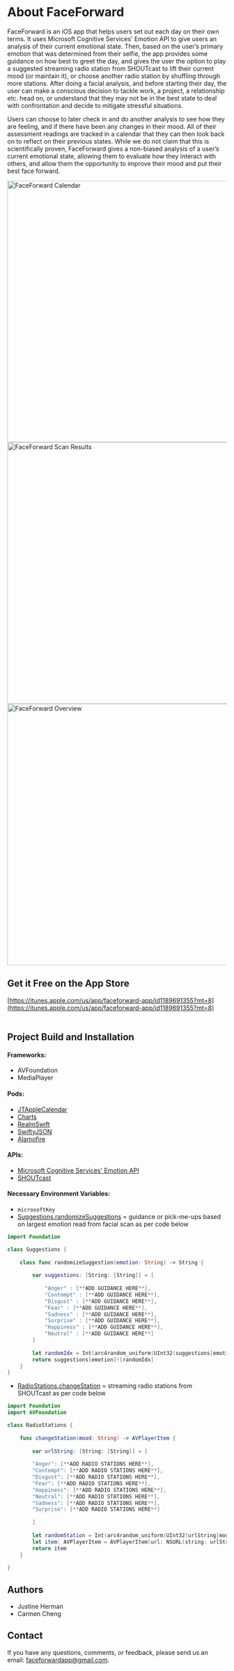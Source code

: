 # About FaceForward
FaceForward is an iOS app that helps users set out each day on their own terms. It uses Microsoft Cognitive Services' Emotion API to give users an analysis of their current emotional state. Then, based on the user’s primary emotion that was determined from their selfie, the app provides some guidance on how best to greet the day, and gives the user the option to play a suggested streaming radio station from SHOUTcast to lift their current mood (or maintain it), or choose another radio station by shuffling through more stations. After doing a facial analysis, and before starting their day, the user can make a conscious decision to tackle work, a project, a relationship etc. head on, or understand that they may not be in the best state to deal with confrontation and decide to mitigate stressful situations.

Users can choose to later check in and do another analysis to see how they are feeling, and if there have been any changes in their mood. All of their assessment readings are tracked in a calendar that they can then look back on to reflect on their previous states. While we do not claim that this is scientifically proven, FaceForward gives a non-biased analysis of a user’s current emotional state, allowing them to evaluate how they interact with others, and allow them the opportunity to improve their mood and put their best face forward. 

<img src="http://i.imgur.com/vfRY6tk.png" alt="FaceForward Calendar" style="height: 600px;"/>

<img src="http://i.imgur.com/TKJezGE.jpg" alt="FaceForward Scan Results" style="height: 600px;"/>

<img src="http://i.imgur.com/1HSsHJO.png" alt="FaceForward Overview" style="height: 600px;"/>

## Get it Free on the App Store
[https://itunes.apple.com/us/app/faceforward-app/id1189691355?mt=8](https://itunes.apple.com/us/app/faceforward-app/id1189691355?mt=8)
<br>
<br>

## Project Build and Installation

#### Frameworks:
+ AVFoundation
+ MediaPlayer

#### Pods:
+ [JTAppleCalendar](https://cocoapods.org/pods/JTAppleCalendar)
+ [Charts](https://cocoapods.org/pods/charts)
+ [RealmSwift](https://cocoapods.org/pods/Realm)
+ [SwiftyJSON](https://cocoapods.org/pods/SwiftyJSON)
+ [Alamofire](https://cocoapods.org/pods/Alamofire)

#### APIs:
+ [Microsoft Cognitive Services' Emotion API](https://www.microsoft.com/cognitive-services/en-us/emotion-api)
+ [SHOUTcast](https://www.shoutcast.com/)

#### Necessary Environment Variables:
+ `microsoftKey`
+ [Suggestions.randomizeSuggestions](../master/FaceForward/SuggestionsViewController.swift) = guidance or pick-me-ups based on largest emotion read from facial scan as per code below

```swift
import Foundation

class Suggestions {
    
    class func randomizeSuggestion(emotion: String) -> String {
        
        var suggestions: [String: [String]] = [
            
            "Anger" : [**ADD GUIDANCE HERE**],
            "Contempt" : [**ADD GUIDANCE HERE**],
            "Disgust" : [**ADD GUIDANCE HERE**],
            "Fear" : [**ADD GUIDANCE HERE**],
            "Sadness" : [**ADD GUIDANCE HERE**],
            "Surprise" : [**ADD GUIDANCE HERE**],
            "Happiness" : [**ADD GUIDANCE HERE**],
            "Neutral" : [**ADD GUIDANCE HERE**]
        ]
        
        let randomIdx = Int(arc4random_uniform(UInt32(suggestions[emotion]!.count)))
        return suggestions[emotion]![randomIdx]
    }
}
```
+ [RadioStations.changeStation](../master/FaceForward/RadioPlayer.swift) = streaming radio stations from SHOUTcast as per code below

```swift
import Foundation
import AVFoundation

class RadioStations {
    
    func changeStation(mood: String) -> AVPlayerItem {
        
        var urlString: [String: [String]] = [
        
        "Anger": [**ADD RADIO STATIONS HERE**],
        "Contempt": [**ADD RADIO STATIONS HERE**],
        "Disgust": [**ADD RADIO STATIONS HERE**],
        "Fear": [**ADD RADIO STATIONS HERE**],
        "Happiness": [**ADD RADIO STATIONS HERE**],
        "Neutral": [**ADD RADIO STATIONS HERE**],
        "Sadness": [**ADD RADIO STATIONS HERE**],
        "Surprise": [**ADD RADIO STATIONS HERE**]
        
        ]
        
        let randomStation = Int(arc4random_uniform(UInt32(urlString[mood]!.count)))
        let item: AVPlayerItem = AVPlayerItem(url: NSURL(string: urlString[mood]![randomStation]) as! URL)
        return item
    }
    
}
```

## Authors
+ Justine Herman
+ Carmen Cheng

## Contact
If you have any questions, comments, or feedback, please send us an email: <faceforwardapp@gmail.com>.